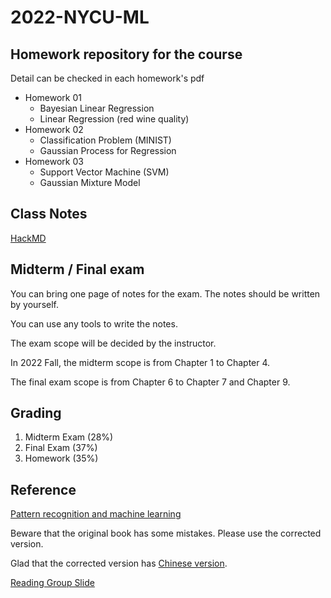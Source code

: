 # 2022-NYCU-ML

## Homework repository for the course

Detail can be checked in each homework's pdf

* Homework 01
    * Bayesian Linear Regression
    * Linear Regression (red wine quality)
* Homework 02
    * Classification Problem (MINIST)
    * Gaussian Process for Regression
* Homework 03
    * Support Vector Machine (SVM)
    * Gaussian Mixture Model

## Class Notes

[HackMD](https://hackmd.io/MbIYTs-uRfGpiGpXAjvqhQ)

## Midterm / Final exam

You can bring one page of notes for the exam. The notes should be written by yourself. 

You can use any tools to write the notes.

The exam scope will be decided by the instructor.

In 2022 Fall, the midterm scope is from Chapter 1 to Chapter 4.

The final exam scope is from Chapter 6 to Chapter 7 and Chapter 9.

## Grading

1. Midterm Exam (28%)
2. Final Exam (37%)
3. Homework (35%)

## Reference

[Pattern recognition and machine learning](https://www.microsoft.com/en-us/research/uploads/prod/2006/01/Bishop-Pattern-Recognition-and-Machine-Learning-2006.pdf)

Beware that the original book has some mistakes. Please use the corrected version.

Glad that the corrected version has [Chinese version](https://github.com/wwkenwong/book/blob/master/PRML%E4%B8%AD%E6%96%87%E7%89%88_%E6%A8%A1%E5%BC%8F%E8%AF%86%E5%88%AB%E4%B8%8E%E6%9C%BA%E5%99%A8%E5%AD%A6%E4%B9%A0.pdf).

[Reading Group Slide](https://lear.inrialpes.fr/~jegou/bishopreadinggroup/)